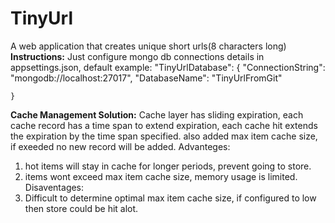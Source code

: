 # TinyUrl
A web application that creates unique short urls(8 characters long)
**Instructions:**
Just configure mongo db connections details in appsettings.json, default example:
"TinyUrlDatabase": {
        "ConnectionString": "mongodb://localhost:27017",
        "DatabaseName": "TinyUrlFromGit" 
        
    }

**Cache Management Solution:**
Cache layer has sliding expiration, each cache record has a time span to extend expiration, 
each cache hit extends the expiration by the time span specified.
also added max item cache size, if exeeded no new record will be added.
Advanteges: 
1. hot items will stay in cache for longer periods, prevent going to store.
2. items wont exceed max item cache size, memory usage is limited.
Disaventages: 
1. Difficult to determine optimal max item cache size, if configured to low then store could be hit alot.
